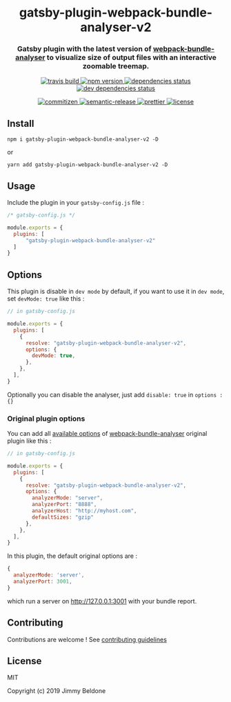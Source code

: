 <h1 align="center" style="border-bottom: none;">gatsby-plugin-webpack-bundle-analyser-v2</h1>
<h3 align="center">Gatsby plugin with the latest version of <a href="https://github.com/webpack-contrib/webpack-bundle-analyzer">webpack-bundle-analyser</a> to visualize size of output files with an interactive zoomable treemap.</h3>

<p align="center">
    <a href="https://travis-ci.com/JimmyBeldone/gatsby-plugin-webpack-bundle-analyser-v2">
        <img alt="travis build" src="https://travis-ci.com/JimmyBeldone/gatsby-plugin-webpack-bundle-analyser-v2.svg?branch=master">
    </a>
    <a href="https://www.npmjs.com/package/gatsby-plugin-webpack-bundle-analyser-v2">
        <img alt="npm version" src="https://badgen.net/npm/v/gatsby-plugin-webpack-bundle-analyser-v2">
    </a>
    <a href="#badge">
        <img alt="dependencies status" src="https://badgen.net/david/dep/JimmyBeldone/gatsby-plugin-webpack-bundle-analyser-v2">
    </a>
    <a href="#badge">
        <img alt="dev dependencies status" src="https://badgen.net/david/dev/JimmyBeldone/gatsby-plugin-webpack-bundle-analyser-v2">
    </a>
</p>
<p align="center">
    <a href="http://commitizen.github.io/cz-cli/">
        <img alt="commitizen" src="https://img.shields.io/badge/commitizen-friendly-brightgreen.svg">
    </a>
    <a href="https://github.com/semantic-release/semantic-release">
        <img alt="semantic-release" src="https://img.shields.io/badge/%20%20%F0%9F%93%A6%F0%9F%9A%80-semantic--release-e10079.svg">
    </a>
    <a href="https://github.com/prettier/prettier">
        <img alt="prettier" src="https://img.shields.io/badge/styled_with-prettier-ff69b4.svg">
    </a>
    <a href="https://github.com/JimmyBeldone/gatsby-plugin-webpack-bundle-analyser-v2/blob/master/LICENSE">
        <img alt="license" src="https://badgen.net/github/license/JimmyBeldone/gatsby-plugin-webpack-bundle-analyser-v2">
    </a>
</p>

## Install

`npm i gatsby-plugin-webpack-bundle-analyser-v2 -D`

or

`yarn add gatsby-plugin-webpack-bundle-analyser-v2 -D`

## Usage

Include the plugin in your `gatsby-config.js` file :

```javascript
/* gatsby-config.js */

module.exports = {
  plugins: [
      "gatsby-plugin-webpack-bundle-analyser-v2"
  ]
}
```

## Options

This plugin is disable in `dev mode` by default, if you want to use it in `dev mode`,
set `devMode: true` like this :

```javascript
// in gatsby-config.js

module.exports = {
  plugins: [
    {
      resolve: "gatsby-plugin-webpack-bundle-analyser-v2",
      options: {
        devMode: true,
      },
    },
  ],
}
```

Optionally you can disable the analyser, just add `disable: true` in `options : {}`


### Original plugin options

You can add all [available options](https://github.com/webpack-contrib/webpack-bundle-analyzer#options-for-plugin) of [webpack-bundle-analyser](https://github.com/webpack-contrib/webpack-bundle-analyzer) original plugin like this :

```javascript
// in gatsby-config.js

module.exports = {
  plugins: [
    {
      resolve: "gatsby-plugin-webpack-bundle-analyser-v2",
      options: {
        analyzerMode: "server",
        analyzerPort: "8888",
        analyzerHost: "http://myhost.com",
        defaultSizes: "gzip"
      },
    },
  ],
}
```

In this plugin, the default original options are :

```javascript
{
  analyzerMode: 'server',
  analyzerPort: 3001,
}
```

which run a server on http://127.0.0.1:3001 with your bundle report.

## Contributing

Contributions are welcome ! See [contributing guidelines](https://github.com/JimmyBeldone/gatsby-plugin-webpack-bundle-analyser-v2/blob/master/CONTRIBUTING.md)

## License

MIT

Copyright (c) 2019 Jimmy Beldone